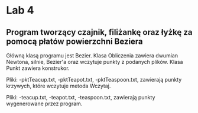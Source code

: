 # Lab 4
## Program tworzący czajnik, filiżankę oraz łyżkę za pomocą płatów powierzchni Beziera

Główną klasą programu jest Bezier. 
Klasa Obliczenia zawiera dwumian Newtona, silnie, Bezier'a oraz wczytuje punkty z podanych plików.
Klasa Punkt zawiera konstrukor.

Pliki: 
-pktTeacup.txt,
-pktTeapot.txt,
-pktTeaspoon.txt,
zawierają punkty krzywych, które wczytuje metoda Wczytaj.

Pliki:
-teacup.txt,
-teapot.txt,
-teaspoon.txt,
zawierają punkty wygenerowane przez program.
